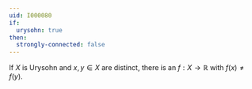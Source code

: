 ```yaml
---
uid: I000080
if:
  urysohn: true
then:
  strongly-connected: false
---
```

If $X$ is Urysohn and $x,y \in X$ are distinct, there is an $f:X \rightarrow \mathbb{R}$ with $f(x) \neq f(y)$.

